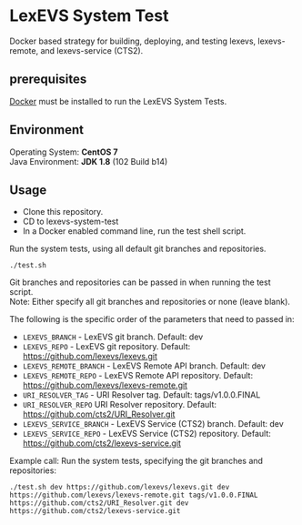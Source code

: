 LexEVS System Test
===================

Docker based strategy for building, deploying, and testing lexevs, lexevs-remote, and lexevs-service (CTS2). 

## prerequisites
[Docker](https://docs.docker.com/) must be installed to run the LexEVS System Tests. 

## Environment
Operating System: __CentOS 7__  
Java Environment: __JDK 1.8__ (102 Build b14)

## Usage
* Clone this repository.  
* CD to lexevs-system-test
* In a Docker enabled command line, run the test shell script.

Run the system tests, using all default git branches and repositories.

```
./test.sh
```
Git branches and repositories can be passed in when running the test script.  
Note: Either specify all git branches and repositories or none (leave blank).

The following is the specific order of the parameters that need to passed in:
* ```LEXEVS_BRANCH``` - LexEVS git branch.  Default: dev
* ```LEXEVS_REPO``` - LexEVS git repository. Default: https://github.com/lexevs/lexevs.git
* ```LEXEVS_REMOTE_BRANCH``` - LexEVS Remote API branch. Default: dev
* ```LEXEVS_REMOTE_REPO``` - LexEVS Remote API repository. Default: https://github.com/lexevs/lexevs-remote.git
* ```URI_RESOLVER_TAG``` - URI Resolver tag. Default: tags/v1.0.0.FINAL
* ```URI_RESOLVER_REPO``` URI Resolver repository. Default: https://github.com/cts2/URI_Resolver.git
* ```LEXEVS_SERVICE_BRANCH``` - LexEVS Service (CTS2) branch. Default: dev
* ```LEXEVS_SERVICE_REPO``` - LexEVS Service (CTS2) repository. Default: https://github.com/cts2/lexevs-service.git

Example call: Run the system tests, specifying the git branches and repositories:

```
./test.sh dev https://github.com/lexevs/lexevs.git dev https://github.com/lexevs/lexevs-remote.git tags/v1.0.0.FINAL https://github.com/cts2/URI_Resolver.git dev https://github.com/cts2/lexevs-service.git
```
